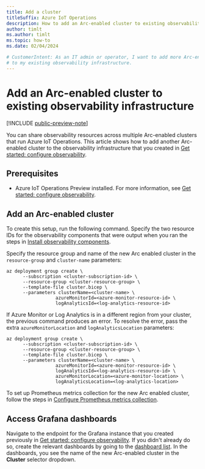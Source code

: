```yaml
---
title: Add a cluster
titleSuffix: Azure IoT Operations
description: How to add an Arc-enabled cluster to existing observability infrastructure in Azure IoT Operations.
author: timlt
ms.author: timlt
ms.topic: how-to
ms.date: 02/04/2024

# CustomerIntent: As an IT admin or operator, I want to add more Arc-enabled clusters
# to my existing observability infrastructure. 
---
```


# Add an Arc-enabled cluster to existing observability infrastructure

[!INCLUDE [public-preview-note](../includes/public-preview-note.md)]

You can share observability resources across multiple Arc-enabled clusters that run Azure IoT Operations. This article shows how to add another Arc-enabled cluster to the observability infrastructure that you created in [Get started: configure observability](howto-configure-observability.md).

## Prerequisites

- Azure IoT Operations Preview installed. For more information, see [Get started: configure observability](howto-configure-observability.md).

## Add an Arc-enabled cluster
To create this setup, run the following command. Specify the two resource IDs for the observability components that were output when you ran the steps in [Install observability components](howto-configure-observability.md#install-observability-components). 

Specify the resource group and name of the new Arc enabled cluster in the `resource-group` and `cluster-name` parameters:

```azurecli
az deployment group create \
      --subscription <cluster-subscription-id> \
      --resource-group <cluster-resource-group> \
      --template-file cluster.bicep \
      --parameters clusterName=<cluster-name> \
                  azureMonitorId=<azure-monitor-resource-id> \
                  logAnalyticsId=<log-analytics-resource-id>
```

If Azure Monitor or Log Analytics is in a different region from your cluster, the previous command produces an error. To resolve the error, pass the extra `azureMonitorLocation` and `logAnalyticsLocation` parameters:

```azurecli
az deployment group create \
      --subscription <cluster-subscription-id> \
      --resource-group <cluster-resource-group> \
      --template-file cluster.bicep \
      --parameters clusterName=<cluster-name> \
                  azureMonitorId=<azure-monitor-resource-id> \
                  logAnalyticsId=<log-analytics-resource-id> \
                  azureMonitorLocation=<azure-monitor-location> \
                  logAnalyticsLocation=<log-analytics-location>
```

To set up Prometheus metrics collection for the new Arc enabled cluster, follow the steps in [Configure Prometheus metrics collection](howto-configure-observability.md#configure-prometheus-metrics-collection).

## Access Grafana dashboards

Navigate to the endpoint for the Grafana instance that you created previously in [Get started: configure observability](howto-configure-observability.md). If you didn't already do so, create the relevant dashboards by going to the [dashboard list](https://github.com/Azure/azure-iot-operations/tree/main/samples/grafana-dashboards). In the dashboards, you see the name of the new Arc-enabled cluster in the **Cluster** selector dropdown. 
